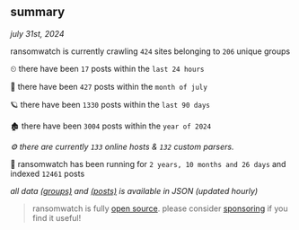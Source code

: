 
## summary
_july 31st, 2024_

ransomwatch is currently crawling `424` sites belonging to `206` unique groups

⏲ there have been `17` posts within the `last 24 hours`

🦈 there have been `427` posts within the `month of july`

🪐 there have been `1330` posts within the `last 90 days`

🏚 there have been `3004` posts within the `year of 2024`

_⚙️ there are currently `133` online hosts & `132` custom parsers._

🦕 ransomwatch has been running for `2 years, 10 months and 26 days` and indexed `12461` posts

_all data  [(groups)](http://ransomwhat.telemetry.ltd/groups) and [(posts)](http://ransomwhat.telemetry.ltd/posts) is available in JSON (updated hourly)_

> ransomwatch is fully [open source](https://github.com/joshhighet/ransomwatch#ransomwatch--). please consider [sponsoring](https://github.com/sponsors/joshhighet) if you find it useful!

